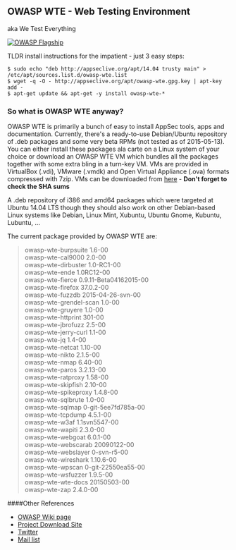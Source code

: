 ## OWASP WTE - Web Testing Environment 

aka We Test Everything

[![OWASP Flagship](https://img.shields.io/badge/OWASP%20Foundation-Flagship%20Project-blue.svg)](https://www.owasp.org/index.php/OWASP_Web_Testing_Environment_Project)

TLDR install instructions for the impatient - just 3 easy steps:  
```
$ sudo echo "deb http://appseclive.org/apt/14.04 trusty main" > /etc/apt/sources.list.d/owasp-wte.list
$ wget -q -O - http://appseclive.org/apt/owasp-wte.gpg.key | apt-key add -
$ apt-get update && apt-get -y install owasp-wte-*

```

### So what is OWASP WTE anyway?

OWASP WTE is primarily a bunch of easy to install AppSec tools, apps and documentation.  Currently, there's a ready-to-use Debian/Ubuntu repository of .deb packages and some very beta RPMs (not tested as of 2015-05-13).  You can either install these packages ala carte on a Linux system of your choice or download an OWASP WTE VM which bundles all the packages together with some extra bling in a turn-key VM.  VMs are provided in VirtualBox (.vdi), VMware (.vmdk) and Open Virtual Appliance (.ova) formats compressed with 7zip.  VMs can be downloaded from [here](https://www.appsecpipeline.org/apt/downloads/) - **Don't forget to check the SHA sums**

A .deb repository of i386 and amd64 packages which were targeted at Ubuntu 14.04 LTS though they should also work on other Debian-based Linux systems like Debian, Linux Mint, Xubuntu, Ubuntu Gnome, Kubuntu, Lubuntu, ...

The current package provided by OWASP WTE are:
> owasp-wte-burpsuite 1.6-00  
> owasp-wte-cal9000 2.0-00  
> owasp-wte-dirbuster 1.0-RC1-00  
> owasp-wte-ende 1.0RC12-00  
> owasp-wte-fierce 0.9.11-Beta04162015-00  
> owasp-wte-firefox 37.0.2-00  
> owasp-wte-fuzzdb 2015-04-26-svn-00  
> owasp-wte-grendel-scan 1.0-00  
> owasp-wte-gruyere 1.0-00  
> owasp-wte-httprint 301-00  
> owasp-wte-jbrofuzz 2.5-00  
> owasp-wte-jerry-curl 1.1-00    
> owasp-wte-jq 1.4-00  
> owasp-wte-netcat 1.10-00  
> owasp-wte-nikto 2.1.5-00  
> owasp-wte-nmap 6.40-00  
> owasp-wte-paros 3.2.13-00  
> owasp-wte-ratproxy 1.58-00  
> owasp-wte-skipfish 2.10-00  
> owasp-wte-spikeproxy 1.4.8-00  
> owasp-wte-sqlbrute 1.0-00  
> owasp-wte-sqlmap 0-git-5ee7fd785a-00  
> owasp-wte-tcpdump 4.5.1-00  
> owasp-wte-w3af 1.1svn5547-00  
> owasp-wte-wapiti 2.3.0-00  
> owasp-wte-webgoat 6.0.1-00  
> owasp-wte-webscarab 20090122-00  
> owasp-wte-webslayer 0-svn-r5-00  
> owasp-wte-wireshark 1.10.6-00  
> owasp-wte-wpscan 0-git-22550ea55-00  
> owasp-wte-wsfuzzer 1.9.5-00  
> owasp-wte-wte-docs 20150503-00  
> owasp-wte-zap 2.4.0-00

####Other References

* [OWASP Wiki page](https://www.owasp.org/index.php/OWASP_Web_Testing_Environment_Project) 
* [Project Download Site](http://appseclive.org/) 
* [Twitter](https://twitter.com/owasp_wte)   
* [Mail list](https://lists.owasp.org/mailman/listinfo/web-testing-environment)

 
